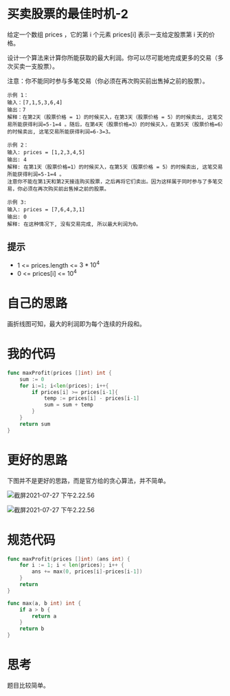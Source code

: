 # 买卖股票的最佳时机-2

给定一个数组 prices ，它的第 i 个元素 prices[i] 表示一支给定股票第 i 天的价格。

设计一个算法来计算你所能获取的最大利润。你可以尽可能地完成更多的交易（多次买卖一支股票）。

注意：你不能同时参与多笔交易（你必须在再次购买前出售掉之前的股票）。

```
示例 1：
输入：[7,1,5,3,6,4]
输出：7
解释：在第2天（股票价格 = 1）的时候买入，在第3天（股票价格 = 5）的时候卖出, 这笔交易所能获得利润=5-1=4 。随后，在第4天（股票价格=3）的时候买入，在第5天（股票价格=6）的时候卖出, 这笔交易所能获得利润=6-3=3。

示例 2：
输入: prices = [1,2,3,4,5]
输出: 4
解释: 在第1天（股票价格=1）的时候买入，在第5天（股票价格 = 5）的时候卖出, 这笔交易所能获得利润=5-1=4 。
注意你不能在第1天和第2天接连购买股票，之后再将它们卖出。因为这样属于同时参与了多笔交易，你必须在再次购买前出售掉之前的股票。

示例 3:
输入: prices = [7,6,4,3,1]
输出: 0
解释: 在这种情况下, 没有交易完成, 所以最大利润为0。
```

## 提示

- 1 <= prices.length <= $3*10^4$
- 0 <= prices[i] <= $10^4$

# 自己的思路

画折线图可知，最大的利润即为每个连续的升段和。

# 我的代码

```go
func maxProfit(prices []int) int {
    sum := 0
    for i:=1; i<len(prices); i++{
        if prices[i] >= prices[i-1]{
            temp := prices[i] - prices[i-1]
            sum = sum + temp 
        }
    }
    return sum
}
```

# 更好的思路

下图并不是更好的思路，而是官方给的贪心算法，并不简单。

![截屏2021-07-27 下午2.22.56](https://github.com/enzeyu/leetcode_enzeyu/tree/master/pics/tanxin8.png)

![截屏2021-07-27 下午2.22.56](https://github.com/enzeyu/leetcode_enzeyu/tree/master/pics/tanxin9.png)

# 规范代码

```go
func maxProfit(prices []int) (ans int) {
    for i := 1; i < len(prices); i++ {
        ans += max(0, prices[i]-prices[i-1])
    }
    return
}

func max(a, b int) int {
    if a > b {
        return a
    }
    return b
}
```

# 思考

题目比较简单。

